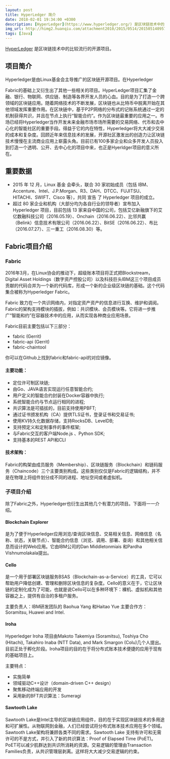 ```yaml
---
layout: post
title: HyperLedger 简介
date: 2018-02-01 19:34:00 +0300
description: [HyperLedger](https://www.hyperledger.org/) 是区块链技术中的比较流行的开源项目。
img_url: http://himg2.huanqiu.com/attachment2010/2015/0514/20150514095718228.jpg
tags: [Java]
---
```


[HyperLedger](https://www.hyperledger.org/) 是区块链技术中的比较流行的开源项目。
## 项目简介

Hyperledger是由Linux基金会主导推广的区块链开源项目。在Hyperledger
 
Fabric的基础上又衍生出了其他一些相关的项目。HyperLedger项目汇集了金融、银行、物联网、供应链、制造等各界开发人员的心血。目的是为了打造一个跨领域的区块链应用。随着网络技术的不断发展，区块链也从比特币中脱离开始在其他领域发挥重要作用。在区块链中，基于P2P网络的分布式的记账系统通过一定的机制获得共识，并且在节点上执行“智能合约”。作为区块链最重要的应用之一。市场已经将Hyperledger当作开发未来金融市场市场所需要的交易网络、代币和去中心化的智能社区的重要手段。得益于它的内在特性，Hyperledger将大大减少交易的成本和复杂度。回顾近年来信息技术的发展，开源社区激发出的创造力让区块链技术慢慢在主流商业应用上崭露头角。目前已有100多家企业和众多开发人员投入到打造一个透明、公开、去中心化的项目中来，也正是Hyerldger项目的意义所在。

## 重要数据

* 2015 年 12 月，Linux 基金 会牵头，联合 30 家初始成员（包括 IBM、Accenture、Intel、J.P.Morgan、R3、DAH、DTCC、FUJITSU、HITACHI、SWIFT、Cisco 等），共同 宣告 了 Hyperledger 项目的成立。
* 超过 80 家企业和机构（大部分均为各自行业的领导者）宣布加入 Hyperledger 项目，目前包括 13 家来自中国的公司，包括艾亿新融旗下的艾亿数融科技公司（2016.05.19）、Onchain（2016.06.22）、比邻共赢（Belink）信息技术有限公司（2016.06.22）、BitSE（2016.06.22）、布比（2016.07.27）、三一重工（2016.08.30）等。

## Fabric项目介绍

### Fabric

2016年3月，在Linux协会的推动下，超级账本项目将正式把Blockstream，Digital Asset Holdings（数字资产控股公司）以及科技巨头IBM这三个项目成员贡献的代码合并为一个新的代码库，形成一个新的企业级区块链的基础。这个代码集合被称为Hyperledger Fabric。

Fabric 致力在一个共识网络内，对指定资产资产的信息进行互换、维护和调阅。Fabric的架构支持模块的插拔，例如：共识模块、会员模块等。它将进一步推广“智能和约”在容器技术中的应用，从而实现各种商业应用场景。

Fabric目前主要包括以下三部分：
* fabric (Gerrit)
* fabric-api (Gerrit)
* fabric-chaintool

你可以在Github上找到fabric和fabric-api的对应镜像。

#### 主要功能：
- 定位许可制区块链;
- 由Go、JAVA语言实现运行任意智能合约;
- 用户定义的智能合约封装在Docker容器中执行;
- 系统智能合约与节点运行相同的进程;
- 共识算法是可插拔的，目前支持使用PBFT;
- 通过证书颁发机构（CA）提供TLS证书，登录证书和交易证书;
- 使用KV持久化数据存储，支持RocksDB、LevelDB;
- 支持预定义和定制事件的事件框架;
- 与Fabric交互的客户端Node.js 、Python SDK;
- 支持基本的REST API和CLI

#### 技术架构：
Fabric的构架由成员服务（Membership）、区块链服务（Blockchain）和链码服务（Chaincode）三个主要类别构成。这些类别仅仅是Fabric的逻辑结构，并不是在物理上将组件划分成不同的进程、地址空间或者虚拟机。

### 子项目介绍

除了Fabric之外，Hyperledger也衍生出其他几个有潜力的项目。下面将一一介绍。

#### Blockchain Explorer
是为了便于Hyperledger应用浏览/查询区块信息、交易相关信息、网络信息（名称、状态，关联节点）、智能合约信息（浏览、调用、部署、查询）和其他相关信息而设计的Web应用。它由IBM公司的Dan Middletonmiais 和Pardha Vishnumolakala提出。 

#### Cello
是一个用于部署区块链服务BSAS（Blockchain-as-a-Service）的工具，它可以帮助用户降低创建、管理和删除区块信息的复杂度。Cello的意义在于，它让区块链的定制化成为了可能，也就是说Cello可以在多种环境下：裸机、虚拟机和其他容器之上，提供有自治的多租户服务。

主要负责人：IBM研发团队的 Baohua Yang 和Haitao Yue 
主要合作方：Soramitsu, Huawei and Intel.

#### Iroha
Hyperledger Iroha 项目由Makoto Takemiya (Soramitsu), Toshiya Cho (Hitachi), Takahiro Inaba (NTT Data), and Mark Smargon (Colu)几个人提出。目前正处于孵化阶段。Iroha项目的目的在于将分布式账本技术便捷的应用于现有的基础项目上。

主要特点：
- 实施简单
- 领域驱动C++设计（domain-driven C++ design）
- 聚焦移动终端应用的开发
- 采用新的BFT共识算法：Sumeragi

#### Sawtooth Lake
Sawtooth Lake是Intel主导的区块链应用组件，目的在于实现区块链技术的多用途和可扩展性。从物联网到金融，人们已经尝试将分布式账本技术应用在多个领域。Sawtooth Lake架构将兼顾各类不同的需求。Sawtooth Lake 支持有许可和无需许可的不是方式，并引入了新的共识算法：Proof of Elapsed Time (PoET)。PoET可以减少肌群达到共识所消耗的资源。交易逻辑的管理由Transaction Families负责，从共识管理层剥离。这样将大大减少交易逻辑的约束。